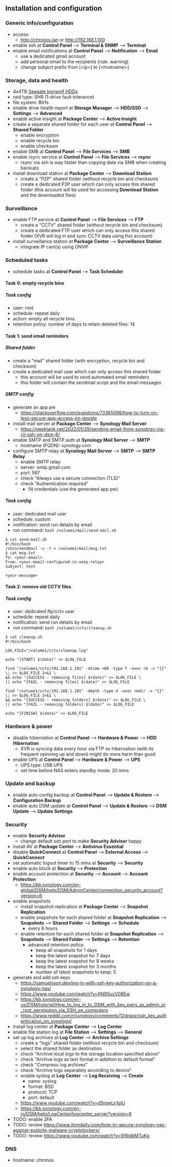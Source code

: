 ## Installation and configuration

### Generic info/configuration

- access:
  - http://chronos.lan or http://192.168.1.100
- enable ssh at **Control Panel** --> **Terminal & SNMP** --> **Terminal**
- enable email notifications at **Control Panel** --> **Notification** --> **Email**
  - use a dedicated gmail account
  - add personal email to the recipients (rule: warning)
  - change subject prefix from [\<ip>] to [\<hostname>]

### Storage, data and health

- 4x4TB [Seagate Ironwolf HDDs](https://www.seagate.com/gb/en/products/nas-drives/ironwolf-hard-drive/)
- raid type: SHR (1-drive fault tolerance)
- file system: Btrfs
- enable drive health report at **Storage Manager** --> **HDD/SSD** --> **Settings** --> **Advanced**
- enable active insight at **Package Center** --> **Active Insight**
- create a separate shared folder for each user at **Control Panel** --> **Shared Folder**
  - enable encryption
  - enable recycle bin
  - enable checksum
- enable SMB at **Control Panel** --> **File Services** --> **SMB**
- enable rsync service at **Control Panel** --> **File Services** --> **rsync**
  - rsync via ssh is way faster than copying data via SMB when creating backups
- install download station at **Package Center** --> **Download Station**
  - create a "P2P" shared folder (without recycle bin and checksum)
  - create a dedicated P2P user which can only access this shared folder (this account will be used for accessing **Download Station** and the downloaded files)

### Surveillance

- enable FTP service at **Control Panel** --> **File Services** --> **FTP**
  - create a "CCTV" shared folder (without recycle bin and checksum)
  - create a dedicated FTP user which can only access this shared folder (XVR will log in and sync CCTV data using this account)
- install surveillance station at **Package Center** --> **Surveillance Station**
  - integrate IP cam(s) using ONVIF

### Scheduled tasks

- schedule tasks at **Control Panel** --> **Task Scheduler**

#### Task 0: empty recycle bins

##### Task config

- user: root
- schedule: repeat daily
- action: empty all recycle bins
- retention policy: number of days to retain deleted files: 14

#### Task 1: send email reminders

##### Shared folder

- create a "mail" shared folder (with encryption, recycle bin and checksum)
- create a dedicated mail user which can only access this shared folder
  - this account will be used to send automated email reminders
  - this folder will contain the sendmail script and the email messages

##### SMTP config

- generate an app pw
  - https://stackoverflow.com/questions/73365098/how-to-turn-on-less-secure-app-access-on-google
- install mail server at **Package Center** --> **Synology Mail Server**
  - https://geektank.net/2022/01/29/sending-email-from-synology-via-cli-ssh-on-dsm-6/
- enable SMTP and SMTP auth at **Synology Mail Server** --> **SMTP**
  - hostname (FQDN): synology.com
- configure SMTP relay at **Synology Mail Server** --> **SMTP** --> **SMTP Relay**
  - enable SMTP relay
  - server: smtp.gmail.com
  - port: 587
  - check "Always use a secure connection (TLS)"
  - check "Authentication required"
    - fill credentials (use the generated app pw)

##### Task config

- user: dedicated mail user
- schedule: custom
- notification: send run details by email
- run command: `bash /volume1/mail/send-mail.sh`

```
$ cat send-mail.sh
#!/bin/bash
/sbin/sendmail -v -t < /volume1/mail/msg.txt
$ cat msg.txt
To: <your-email>
From: <your-email-configured-in-smtp-relay>
Subject: test

<your-message>
```

#### Task 2: remove old CCTV files

##### Task config

- user: dedicated ftp/cctv user
- schedule: repeat daily
- notification: send run details by email
- run command: `bash /volume1/cctv/cleanup.sh`

```
$ cat cleanup.sh
#!/bin/bash

LOG_FILE="/volume1/cctv/cleanup.log"

echo "[START] $(date)" >> $LOG_FILE

find "/volume1/cctv/192.168.1.101" -mtime +60 -type f -exec rm -v "{}" \; >> $LOG_FILE 2>&1 \
&& echo "[SUCCESS - removing files] $(date)" >> $LOG_FILE \
|| echo "[FAIL - removing files] $(date)" >> $LOG_FILE

find "/volume1/cctv/192.168.1.101" -depth -type d -exec rmdir -v "{}" \; >> $LOG_FILE 2>&1 \
&& echo "[SUCCESS - removing folders] $(date)" >> $LOG_FILE \
|| echo "[FAIL - removing folders] $(date)" >> $LOG_FILE

echo "[FINISH] $(date)" >> $LOG_FILE
```

### Hardware & power

- disable hibernation at **Control Panel** --> **Hardware & Power** --> **HDD Hibernation**
  - XVR is syncing data every hour via FTP so hibernation (with its frequent spinning up and down) might do more harm than good
- enable UPS at **Control Panel** --> **Hardware & Power** --> **UPS**
  - UPS type: USB UPS
  - set time before NAS enters standby mode: 20 mins

### Update and backup

- enable auto config backup at **Control Panel** --> **Update & Restore** --> **Configuration Backup**
- enable auto DSM update at **Control Panel** --> **Update & Restore** --> **DSM Update** --> **Update Settings**

### Security

- enable **Security Advisor**
  - change default ssh port to make **Security Advisor** happy
- install AV at **Package Center** --> **Antivirus Essential**
- disable **QuickConnect** at **Control Panel** --> **External Access** --> **QuickConnect**
- set automatic logout timer to 15 mins at **Security** --> **Security**
- enable auto block at **Security** --> **Protection**
- enable account protection at **Security** --> **Account** --> **Account Protection**
  - https://kb.synology.com/en-global/DSM/help/DSM/AdminCenter/connection_security_account?version=6
- enable snapshots
  - install snapshot replication at **Package Center** --> **Snapshot Replication**
  - enable snapshots for each shared folder at **Snapshot Replication** --> **Snapshots** --> **Shared Folder** --> **Settings** --> **Schedule**
    - every 6 hours
  - enable retention for each shared folder at **Snapshot Replication** --> **Snapshots** --> **Shared Folder** --> **Settings** --> **Retention**
    - advanced retention policy:
      - keep all snapshots for 1 days
      - keep the latest snapshot for 7 days
      - keep the latest snapshot for 8 weeks
      - keep the latest snapshot for 3 months
      - number of latest snapshots to keep: 5
- generate and add ssh keys
  - https://samuelsson.dev/log-in-with-ssh-key-authorization-on-a-synology-nas/
  - https://www.youtube.com/watch?v=XN9SuzV08Ew
  - https://kb.synology.com/en-us/DSM/tutorial/How_to_log_in_to_DSM_with_key_pairs_as_admin_or_root_permission_via_SSH_on_computers
  - https://www.reddit.com/r/synology/comments/12drqpz/ssh_key_authentication_on_synology/
- install log center at **Package Center** --> **Log Center**
- enable file station log at **File Station** --> **Settings** --> **General**
- set up log archives at **Log Center** --> **Archive Settings**
  - create a "logs" shared folder (without recycle bin and checksum)
  - select the shared folder as destination
  - check "Archive local logs to the storage location specified above"
  - check "Archive logs as text format in addition to default format"
  - check "Compress log archives"
  - check "Archive logs separately according to device"
  - enable syslog at **Log Center** --> **Log Receiving** --> **Create**
    - name: syslog
    - format: BSD
    - protocol: TCP
    - port: default
  - https://www.youtube.com/watch?v=d5rqwLv1gIU
  - https://kb.synology.com/en-in/DSM/help/LogCenter/logcenter_server?version=6
- TODO: enable 2FA
- TODO: review https://www.itsmdaily.com/how-to-secure-synology-nas-against-exploits-malware-cryptolockers/
- TODO: review https://www.youtube.com/watch?v=916idkMTuKg

### DNS

- hostname: chronos
